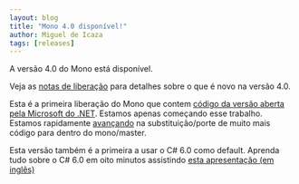 ```yaml
---
layout: blog
title: "Mono 4.0 disponível!"
author: Miguel de Icaza
tags: [releases]
---
```


A versão 4.0 do Mono está disponível.

Veja as [notas de liberação](http://www.mono-project.com/docs/about-mono/releases/4.0.0/)
para detalhes sobre o que é novo na versão 4.0.

Esta é a primeira liberação do Mono que contem [código da versão aberta pela Microsoft do .NET](http://github.com/mono/referencesource).
Estamos apenas começando esse trabalho. Estamos rapidamente [avançando](https://trello.com/b/vRPTMfdz/net-framework-integration-into-mono) na substituição/porte de muito mais código para dentro do mono/master.

Esta versão também é a primeira a usar o C# 6.0 como default.   Aprenda tudo sobre o C# 6.0 em oito minutos assistindo [esta apresentação (em inglês)](http://channel9.msdn.com/Series/ConnectOn-Demand/211)

